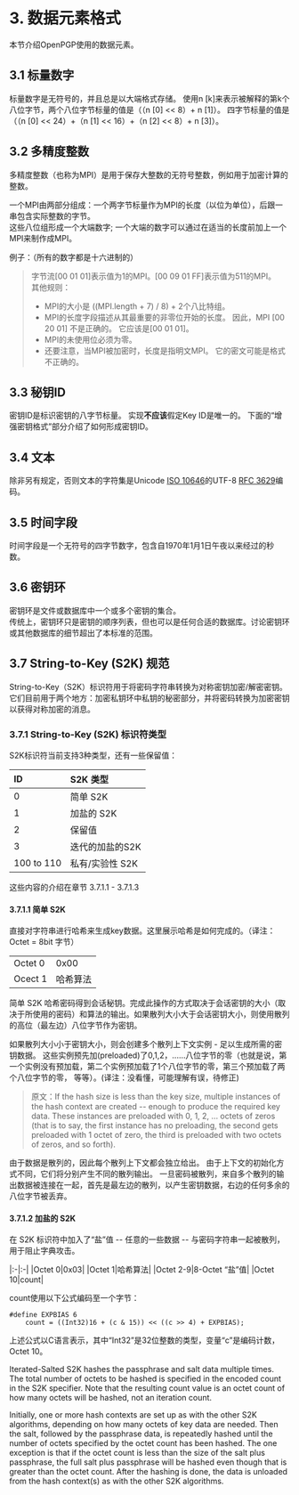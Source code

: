 # 3. 数据元素格式
本节介绍OpenPGP使用的数据元素。

## 3.1 标量数字
标量数字是无符号的，并且总是以大端格式存储。 使用n [k]来表示被解释的第k个八位字节，两个八位字节标量的值是（（n [0] << 8）+ n [1]）。 四字节标量的值是（（n [0] << 24）+（n [1] << 16）+（n [2] << 8）+ n [3]）。

## 3.2 多精度整数
多精度整数（也称为MPI）是用于保存大整数的无符号整数，例如用于加密计算的整数。

一个MPI由两部分组成：一个两字节标量作为MPI的长度（以位为单位），后跟一串包含实际整数的字节。  
这些八位组形成一个大端数字; 一个大端的数字可以通过在适当的长度前加上一个MPI来制作成MPI。

例子：（所有的数字都是十六进制的）

> 字节流[00 01 01]表示值为1的MPI。[00 09 01 FF]表示值为511的MPI。  
> 其他规则：  
> * MPI的大小是 ((MPI.length + 7) / 8) + 2个八比特组。  
> * MPI的长度字段描述从其最重要的非零位开始的长度。 因此，MPI [00 20 01] 不是正确的。 它应该是[00 01 01]。  
> * MPI的未使用位必须为零。  
> * 还要注意，当MPI被加密时，长度是指明文MPI。 它的密文可能是格式不正确的。  

## 3.3 秘钥ID
密钥ID是标识密钥的八字节标量。 实现**不应该**假定Key ID是唯一的。 下面的“增强密钥格式”部分介绍了如何形成密钥ID。

## 3.4 文本
除非另有规定，否则文本的字符集是Unicode [ISO 10646]的UTF-8 [RFC 3629]编码。

## 3.5 时间字段
时间字段是一个无符号的四字节数字，包含自1970年1月1日午夜以来经过的秒数。

## 3.6 密钥环
密钥环是文件或数据库中一个或多个密钥的集合。  
传统上，密钥环只是密钥的顺序列表，但也可以是任何合适的数据库。讨论密钥环或其他数据库的细节超出了本标准的范围。

## 3.7 String-to-Key (S2K) 规范
String-to-Key（S2K）标识符用于将密码字符串转换为对称密钥加密/解密密钥。它们目前用于两个地方：加密私钥环中私钥的秘密部分，并将密码转换为加密密钥以获得对称加密的消息。

### 3.7.1 String-to-Key (S2K) 标识符类型
S2K标识符当前支持3种类型，还有一些保留值：

|ID|S2K 类型|
|:--|:--------|
|0|简单 S2K|
|1|加盐的 S2K|
|2|保留值|
|3|迭代的加盐的S2K|
|100 to 110|私有/实验性 S2K|

这些内容的介绍在章节 3.7.1.1 - 3.7.1.3

#### 3.7.1.1 简单 S2K
直接对字符串进行哈希来生成key数据。这里展示哈希是如何完成的。（译注：Octet = 8bit 字节）

|||
|:-|:-|
|Octet 0|0x00|
|Ocect 1|哈希算法|

简单 S2K 哈希密码得到会话秘钥。完成此操作的方式取决于会话密钥的大小（取决于所使用的密码）和算法的输出。如果散列大小大于会话密钥大小，则使用散列的高位（最左边）八位字节作为密钥。

如果散列大小小于密钥大小，则会创建多个散列上下文实例 - 足以生成所需的密钥数据。 这些实例预先加(preloaded)了0,1,2，......八位字节的零（也就是说，第一个实例没有预加载，第二个实例预加载了1个八位字节的零，第三个预加载了两个八位字节的零， 等等）。(译注：没看懂，可能理解有误，待修正)

> 原文：If the hash size is less than the key size, multiple instances of the hash context are created -- enough to produce the required key data. These instances are preloaded with 0, 1, 2, ... octets of zeros (that is to say, the first instance has no preloading, the second gets preloaded with 1 octet of zero, the third is preloaded with two octets of zeros, and so forth).

由于数据是散列的，因此每个散列上下文都会独立给出。 由于上下文的初始化方式不同，它们将分别产生不同的散列输出。 一旦密码被散列，来自多个散列的输出数据被连接在一起，首先是最左边的散列，以产生密钥数据，右边的任何多余的八位字节被丢弃。

#### 3.7.1.2 加盐的 S2K
在 S2K 标识符中加入了“盐”值 -- 任意的一些数据 -- 与密码字符串一起被散列，用于阻止字典攻击。

|:-|:-|
|Octet 0|0x03|
|Octet 1|哈希算法|
|Octet 2-9|8-Octet “盐”值|
|Octet 10|count|

count使用以下公式编码至一个字节：

    #define EXPBIAS 6
        count = ((Int32)16 + (c & 15)) << ((c >> 4) + EXPBIAS);

上述公式以C语言表示，其中“Int32”是32位整数的类型，变量“c”是编码计数，Octet 10。

Iterated-Salted S2K hashes the passphrase and salt data multiple times.  The total number of octets to be hashed is specified in the encoded count in the S2K specifier.  Note that the resulting count value is an octet count of how many octets will be hashed, not an iteration count.

Initially, one or more hash contexts are set up as with the other S2K algorithms, depending on how many octets of key data are needed. Then the salt, followed by the passphrase data, is repeatedly hashed until the number of octets specified by the octet count has been hashed.  The one exception is that if the octet count is less than the size of the salt plus passphrase, the full salt plus passphrase will be hashed even though that is greater than the octet count. After the hashing is done, the data is unloaded from the hash context(s) as with the other S2K algorithms.


[RFC 3629]: https://tools.ietf.org/html/rfc3629 "\"UTF-8, a transformation format of ISO 10646\""
[ISO 10646]: https://tools.ietf.org/html/rfc4880#ref-ISO10646
